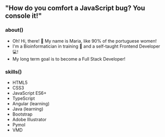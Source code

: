 ## "How do you comfort a JavaScript bug? You console it!"

### **about()**
- Oh! Hi, there! 👋 My name is Maria, like 90% of the portuguese women!
- I'm a Bioinformatician in training 🧬 and a self-taught Frontend Developer 💻!
- My long term goal is to become a Full Stack Developer!

### **skills()**
- HTML5
- CSS3
- JavaScript ES6+
- TypeScript
- Angular (learning)
- Java (learning)
- Bootstrap
- Adobe Illustrator
- Pymol
- VMD

<!--
- 👀 I’m interested in 
- 💞️ I’m looking to collaborate on ...
- 📫 How to reach me ...

Frontend Development  | Bioinformatics
------------- | -------------
HTML5  | Python3
CSS3  | Pymol
JavaScript ES6+ | VMD
Bootstrap | 
Adobe Illustrator
-->

